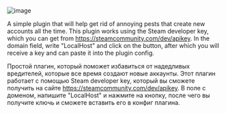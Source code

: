 ![image](https://github.com/user-attachments/assets/b1a45c0e-4d61-423a-ad2c-f782be8b2024)

A simple plugin that will help get rid of annoying pests that create new accounts all the time. 
This plugin works using the Steam developer key, which you can get from https://steamcommunity.com/dev/apikey. In the domain field, write "LocalHost" and click on the button, after which you will receive a key and can paste it into the plugin config.

Простой плагин, который поможет избавиться от надедливых вредителей, которые все время создают новые аккаунты. 
Этот плагин работает с помощью Steam developer key, который вы сможете получить на сайте https://steamcommunity.com/dev/apikey. В поле с доменом, напишите "LocalHost" и нажмите на кнопку, после чего вы получите ключь и сможете вставить его в конфиг плагина.

